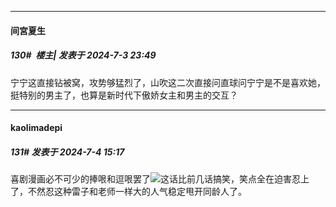 ﻿
*****

####  间宮夏生  
##### 130#         楼主| 发表于 2024-7-3 23:49

宁宁这直接钻被窝，攻势够猛烈了，山吹这二次直接问直球问宁宁是不是喜欢她，挺特别的男主了，也算是新时代下傲娇女主和男主的交互？


*****

####  kaolimadepi  
##### 131#       发表于 2024-7-4 15:17

喜剧漫画必不可少的捧哏和逗哏罢了<img src="https://static.saraba1st.com/image/smiley/face2017/076.png" referrerpolicy="no-referrer">这话比前几话搞笑，笑点全在迫害忍上了，不然忍这种雷子和老师一样大的人气稳定甩开同龄人了。

